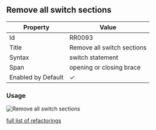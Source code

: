 ## Remove all switch sections

| Property           | Value                      |
| ------------------ | -------------------------- |
| Id                 | RR0093                     |
| Title              | Remove all switch sections |
| Syntax             | switch statement           |
| Span               | opening or closing brace   |
| Enabled by Default | &#x2713;                   |

### Usage

![Remove all switch sections](../../images/refactorings/RemoveAllSwitchSections.png)

[full list of refactorings](Refactorings.md)